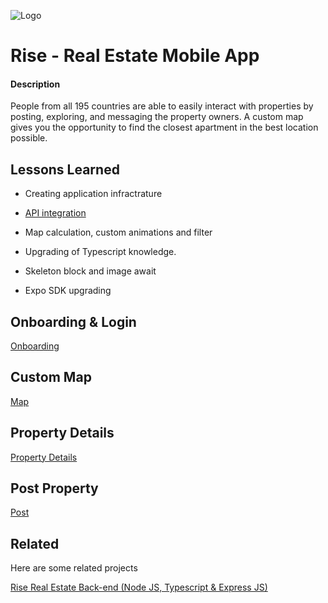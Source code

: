 ![Logo](https://res.cloudinary.com/dqf54iail/image/upload/v1695636216/kycvye6sfauwb1iu5psi.png)

# Rise - Real Estate Mobile App

#### Description

People from all 195 countries are able to easily interact with properties by posting, exploring, and messaging the property owners. A custom map gives you the opportunity to find the closest apartment in the best location possible.

## Lessons Learned

- Creating application infractrature

- [API integration](https://github.com/startopandrey/RealEstate-Backend)
- Map calculation, custom animations and filter 
- Upgrading of Typescript knowledge.
- Skeleton block and image await 
- Expo SDK upgrading

## Onboarding & Login

[Onboarding](https://github.com/startopandrey/RealEstate-App-With-Presentation/assets/57915312/4e04c69b-1e3b-4682-a2be-b75c23314109)

## Custom Map

[Map](https://github.com/startopandrey/RealEstate-App-With-Presentation/assets/57915312/773ff8e6-3467-4435-8eac-2ecb0b1aaae4)


## Property Details

[Property Details](https://github.com/startopandrey/RealEstate-App-With-Presentation/assets/57915312/4996069a-8a79-485b-beee-0dce985982c0)

## Post Property

[Post](https://github.com/startopandrey/RealEstate-App-With-Presentation/assets/57915312/5f149cb7-3064-4754-9c5f-bb450b474bec)



## Related

Here are some related projects

[Rise Real Estate Back-end (Node JS, Typescript & Express JS)](https://github.com/startopandrey/RealEstate-Backend)
